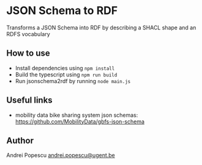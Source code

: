 # JSON Schema to RDF

Transforms a JSON Schema into RDF by describing a SHACL shape and an RDFS vocabulary

## How to use

 * Install dependencies using `npm install`
 * Build the typescript using `npm run build`
 * Run jsonschema2rdf by running `node main.js`

## Useful links
- mobility data bike sharing system json schemas: https://github.com/MobilityData/gbfs-json-schema

## Author

Andrei Popescu <andrei.popescu@ugent.be>


